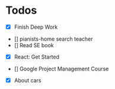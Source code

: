 # Todos

- [x] Finish Deep Work
- [] pianists-home search teacher
- [] Read SE book
- [x] React: Get Started
- [] Google Project Management Course
- [x] About cars